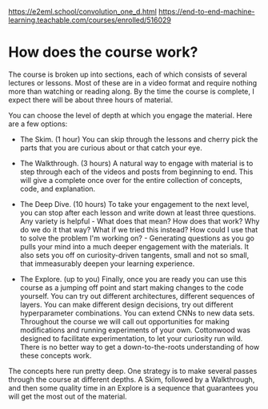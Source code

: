 https://e2eml.school/convolution_one_d.html
https://end-to-end-machine-learning.teachable.com/courses/enrolled/516029

# How does the course work?

The course is broken up into sections, each of which consists of several lectures or lessons. Most of these are in a video format and require nothing more than watching or reading along. By the time the course is complete, I expect there will be about three hours of material.

You can choose the level of depth at which you engage the material. Here are a few options:

- The Skim. (1 hour) You can skip through the lessons and cherry pick the parts that you are curious about or that catch your eye.

- The Walkthrough. (3 hours) A natural way to engage with material is to step through each of the videos and posts from beginning to end. This will give a complete once over for the entire collection of concepts, code, and explanation.

- The Deep Dive. (10 hours) To take your engagement to the next level, you can stop after each lesson and write down at least three questions. Any variety is helpful - What does that mean? How does that work? Why do we do it that way? What if we tried this instead? How could I use that to solve the problem I'm working on? - Generating questions as you go pulls your mind into a much deeper engagement with the materials. It also sets you off on curiosity-driven tangents, small and not so small, that immeasurably deepen your learning experience.

- The Explore. (up to you) Finally, once you are ready you can use this course as a jumping off point and start making changes to the code yourself. You can try out different architectures, different sequences of layers. You can make different design decisions, try out different hyperparameter combinations. You can extend CNNs to new data sets. Throughout the course we will call out opportunities for making modifications and running experiments of your own. Cottonwood was designed to facilitate experimentation, to let your curiosity run wild. There is no better way to get a down-to-the-roots understanding of how these concepts work.

The concepts here run pretty deep. One strategy is to make several passes through the course at different depths. A Skim, followed by a Walkthrough, and then some quality time in an Explore is a sequence that guarantees you will get the most out of the material.



